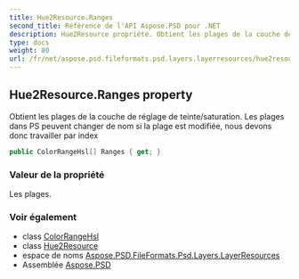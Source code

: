 ```yaml
---
title: Hue2Resource.Ranges
second_title: Référence de l'API Aspose.PSD pour .NET
description: Hue2Resource propriété. Obtient les plages de la couche de réglage de teinte/saturation. Les plages dans PS peuvent changer de nom si la plage est modifiée nous devons donc travailler par index
type: docs
weight: 80
url: /fr/net/aspose.psd.fileformats.psd.layers.layerresources/hue2resource/ranges/
---
```

## Hue2Resource.Ranges property

Obtient les plages de la couche de réglage de teinte/saturation. Les plages dans PS peuvent changer de nom si la plage est modifiée, nous devons donc travailler par index

```csharp
public ColorRangeHsl[] Ranges { get; }
```

### Valeur de la propriété

Les plages.

### Voir également

* class [ColorRangeHsl](../../colorrangehsl/)
* class [Hue2Resource](../)
* espace de noms [Aspose.PSD.FileFormats.Psd.Layers.LayerResources](../../hue2resource/)
* Assemblée [Aspose.PSD](../../../)


